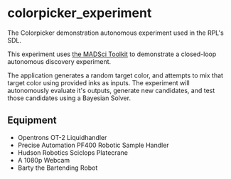 # colorpicker_experiment

The Colorpicker demonstration autonomous experiment used in the RPL's SDL.

This experiment uses [the MADSci Toolkit](https://github.com/ad-sdl/MADSci) to demonstrate a closed-loop autonomous discovery experiment.

The application generates a random target color, and attempts to mix that target color using provided inks as inputs. The experiment will autonomously evaluate it's outputs, generate new candidates, and test those candidates using a Bayesian Solver.

## Equipment

- Opentrons OT-2 Liquidhandler
- Precise Automation PF400 Robotic Sample Handler
- Hudson Robotics Sciclops Platecrane
- A 1080p Webcam
- Barty the Bartending Robot
